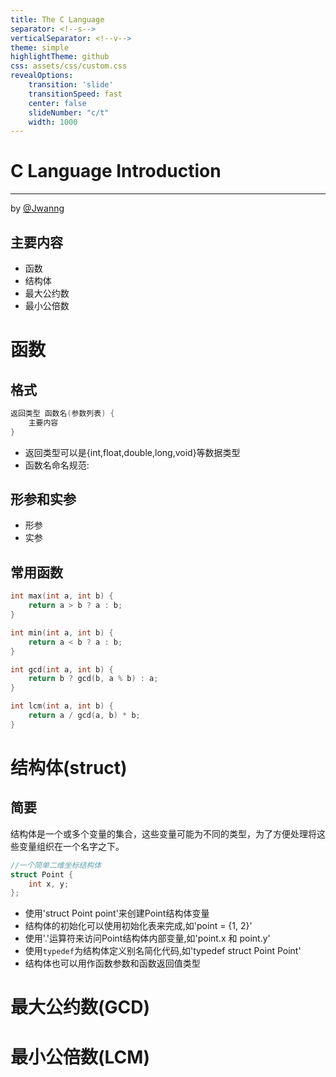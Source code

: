 ```yaml
---
title: The C Language
separator: <!--s-->
verticalSeparator: <!--v-->
theme: simple
highlightTheme: github
css: assets/css/custom.css
revealOptions:
    transition: 'slide'
    transitionSpeed: fast
    center: false
    slideNumber: "c/t"
    width: 1000
---
```


<div class="middle center">
<div style="width: 100%">

# C Language Introduction

<hr />

by [@Jwanng](https://github.com/Mandorian)

</div>
</div>

<!--v-->
## 主要内容
+ 函数
+ 结构体
+ 最大公约数
+ 最小公倍数

<!--s-->
<div class="middle center">
<div style="width: 100%">

# 函数

</div>
</div>

<!--v-->
## 格式
``` c
返回类型 函数名(参数列表) {
    主要内容
}
```
+ 返回类型可以是{int,float,double,long,void}等数据类型
+ 函数名命名规范:
>

<!--v-->
## 形参和实参
+ 形参
+ 实参

<!--v-->
## 常用函数
```c
int max(int a, int b) {
    return a > b ? a : b;
}
```
``` c
int min(int a, int b) {
    return a < b ? a : b;
}
```
``` c
int gcd(int a, int b) {
    return b ? gcd(b, a % b) : a;
}
```
``` c
int lcm(int a, int b) {
    return a / gcd(a, b) * b;
}
```

<!--s-->
<div class="middle center">
<div style="width: 100%">

# 结构体(struct)

</div>
</div>

<!--v-->
## 简要
结构体是一个或多个变量的集合，这些变量可能为不同的类型，为了方便处理将这些变量组织在一个名字之下。  
``` c
//一个简单二维坐标结构体
struct Point {
    int x, y;
};
```
+ 使用'struct Point point'来创建Point结构体变量
+ 结构体的初始化可以使用初始化表来完成,如'point = {1, 2}'
+ 使用'.'运算符来访问Point结构体内部变量,如'point.x 和 point.y'
+ 使用`typedef`为结构体定义别名简化代码,如'typedef struct Point Point'
+ 结构体也可以用作函数参数和函数返回值类型

<!--s-->
<div class="middle center">
<div style="width: 100%">

# 最大公约数(GCD)                                                                                                                                    
</div>
</div>

<!--s-->
<div class="middle center">
<div style="width: 100%">

# 最小公倍数(LCM)

</div>
</div>
